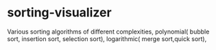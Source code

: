 # sorting-visualizer
Various sorting algorithms of different complexities, polynomial( bubble sort, insertion sort, selection sort), logarithmic( merge sort,quick sort),
